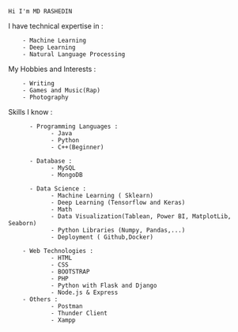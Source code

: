     Hi I'm MD RASHEDIN


    
I have technical expertise in :

        - Machine Learning
        - Deep Learning
        - Natural Language Processing

My Hobbies and Interests :

        - Writing
        - Games and Music(Rap)
        - Photography

Skills I know :


          - Programming Languages :
                - Java
                - Python
                - C++(Beginner) 
                
          - Database :
                - MySQL
                - MongoDB
                
          - Data Science :
                - Machine Learning ( Sklearn)
                - Deep Learning (Tensorflow and Keras)
                - Math
                - Data Visualization(Tablean, Power BI, MatplotLib, Seaborn)
                - Python Libraries (Numpy, Pandas,...)
                - Deployment ( Github,Docker)
                
        - Web Technologies :
                - HTML
                - CSS
                - BOOTSTRAP
                - PHP
                - Python with Flask and Django
                - Node.js & Express
        - Others :
                - Postman
                - Thunder Client
                - Xampp
      
